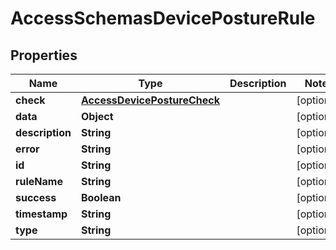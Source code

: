 

# AccessSchemasDevicePostureRule


## Properties

| Name | Type | Description | Notes |
|------------ | ------------- | ------------- | -------------|
|**check** | [**AccessDevicePostureCheck**](AccessDevicePostureCheck.md) |  |  [optional] |
|**data** | **Object** |  |  [optional] |
|**description** | **String** |  |  [optional] |
|**error** | **String** |  |  [optional] |
|**id** | **String** |  |  [optional] |
|**ruleName** | **String** |  |  [optional] |
|**success** | **Boolean** |  |  [optional] |
|**timestamp** | **String** |  |  [optional] |
|**type** | **String** |  |  [optional] |



